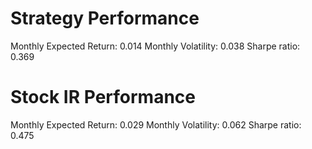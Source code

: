 # Strategy Performance
Monthly Expected Return: 0.014
Monthly Volatility: 0.038
Sharpe ratio: 0.369
# Stock IR Performance
Monthly Expected Return: 0.029
Monthly Volatility: 0.062
Sharpe ratio: 0.475
